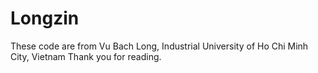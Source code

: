# Longzin
These code are from Vu Bach Long, Industrial University of Ho Chi Minh City, Vietnam
Thank you for reading.
